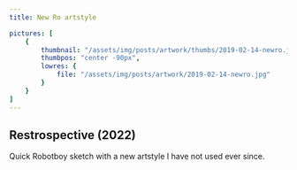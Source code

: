 ```yaml
---
title: New Ro artstyle

pictures: [
	{
		thumbnail: "/assets/img/posts/artwork/thumbs/2019-02-14-newro.jpg",
		thumbpos: "center -90px",
		lowres: {
			file: "/assets/img/posts/artwork/2019-02-14-newro.jpg"
		}
	}
]
---
```

## Restrospective (2022)
Quick Robotboy sketch with a new artstyle I have not used ever since.
